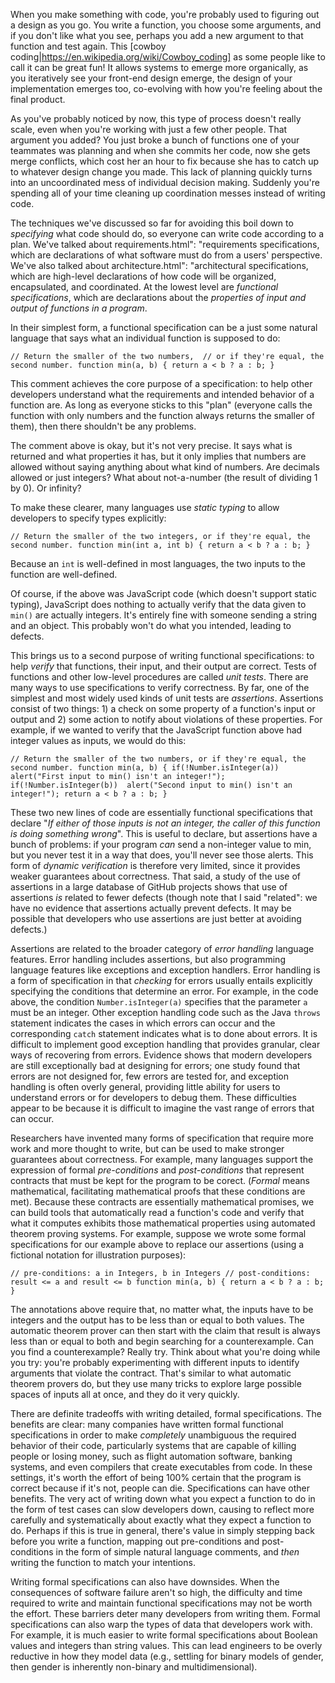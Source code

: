 When you make something with code, you're probably used to figuring out a design as you go. You write a function, you choose some arguments, and if you don't like what you see, perhaps you add a new argument to that function and test again. This [cowboy coding|https://en.wikipedia.org/wiki/Cowboy_coding] as some people like to call it can be great fun! It allows systems to emerge more organically, as you iteratively see your front-end design emerge, the design of your implementation emerges too, co-evolving with how you're feeling about the final product.
		
As you've probably noticed by now, this type of process doesn't really scale, even when you're working with just a few other people. That argument you added? You just broke a bunch of functions one of your teammates was planning and when she commits her code, now she gets merge conflicts, which cost her an hour to fix because she has to catch up to whatever design change you made. This lack of planning quickly turns into an uncoordinated mess of individual decision making. Suddenly you're spending all of your time cleaning up coordination messes instead of writing code.
		
The techniques we've discussed so far for avoiding this boil down to _specifying_ what code should do, so everyone can write code according to a plan. We've talked about requirements.html": "requirements specifications, which are declarations of what software must do from a users' perspective. We've also talked about architecture.html": "architectural specifications, which are high-level declarations of how code will be organized, encapsulated, and coordinated. At the lowest level are *functional specifications*, which are declarations about the _properties of input and output of functions in a program_.

In their simplest form, a functional specification can be a just some natural language that says what an individual function is supposed to do:
		
`
// Return the smaller of the two numbers, 
// or if they're equal, the second number.
function min(a, b) {
  return a < b ? a : b;
}		
`

This comment achieves the core purpose of a specification: to help other developers understand what the requirements and intended behavior of a function are. As long as everyone sticks to this "plan" (everyone calls the function with only numbers and the function always returns the smaller of them), then there shouldn't be any problems.
		
The comment above is okay, but it's not very precise. It says what is returned and what properties it has, but it only implies that numbers are allowed without saying anything about what kind of numbers. Are decimals allowed or just integers? What about not-a-number (the result of dividing 1 by 0). Or infinity?
		
To make these clearer, many languages use *static typing* to allow developers to specify types explicitly:

`
// Return the smaller of the two integers, or if they're equal, the second number.
function min(int a, int b) {
  return a < b ? a : b;
}
`

Because an `int` is well-defined in most languages, the two inputs to the function are well-defined.

Of course, if the above was JavaScript code (which doesn't support static typing), JavaScript does nothing to actually verify that the data given to `min()` are actually integers. It's entirely fine with someone sending a string and an object. This probably won't do what you intended, leading to defects.
		
This brings us to a second purpose of writing functional specifications: to help _verify_ that functions, their input, and their output are correct. Tests of functions and other low-level procedures are called *unit tests*. There are many ways to use specifications to verify correctness. By far, one of the simplest and most widely used kinds of unit tests are *assertions*<clarke06>. Assertions consist of two things: 1) a check on some property of a function's input or output and 2) some action to notify about violations of these properties. For example, if we wanted to verify that the JavaScript function above had integer values as inputs, we would do this:
		
`
// Return the smaller of the two numbers, or if they're equal, the second number.
function min(a, b) {
  if(!Number.isInteger(a)) 
    alert("First input to min() isn't an integer!");
  if(!Number.isInteger(b)) 
    alert("Second input to min() isn't an integer!");
  return a < b ? a : b;
}		
`
		
These two new lines of code are essentially functional specifications that declare "_If either of those inputs is not an integer, the caller of this function is doing something wrong_". This is useful to declare, but assertions have a bunch of problems: if your program _can_ send a non-integer value to min, but you never test it in a way that does, you'll never see those alerts. This form of *dynamic verification* is therefore very limited, since it provides weaker guarantees about correctness. That said, a study of the use of assertions in a large database of GitHub projects shows that use of assertions _is_ related to fewer defects<casalnuovo15-2> (though note that I said "related": we have no evidence that assertions actually prevent defects. It may be possible that developers who use assertions are just better at avoiding defects.)

Assertions are related to the broader category of *error handling* language features. Error handling includes assertions, but also programming language features like exceptions and exception handlers. Error handling is a form of specification in that _checking_ for errors usually entails explicitly specifying the conditions that determine an error. For example, in the code above, the condition `Number.isInteger(a)` specifies that the parameter `a` must be an integer. Other exception handling code such as the Java `throws` statement indicates the cases in which errors can occur and the corresponding `catch` statement indicates what is to done about errors. It is difficult to implement good exception handling that provides granular, clear ways of recovering from errors<chen09>. Evidence shows that modern developers are still exceptionally bad at designing for errors; one study found that errors are not designed for, few errors are tested for, and exception handling is often overly general, providing little ability for users to understand errors or for developers to debug them<ebert15>. These difficulties appear to be because it is difficult to imagine the vast range of errors that can occur<maxion00>.
		
Researchers have invented many forms of specification that require more work and more thought to write, but can be used to make stronger guarantees about correctness<woodcock09>. For example, many languages support the expression of formal *pre-conditions* and *post-conditions* that represent contracts that must be kept for the program to be corect. (*Formal* means mathematical, facilitating mathematical proofs that these conditions are met). Because these contracts are essentially mathematical promises, we can build tools that automatically read a function's code and verify that what it computes exhibits those mathematical properties using automated theorem proving systems. For example, suppose we wrote some formal specifications for our example above to replace our assertions (using a fictional notation for illustration purposes):

`
// pre-conditions: a in Integers, b in Integers
// post-conditions: result <= a and result <= b
function min(a, b) {
  return a < b ? a : b;
}		
`
		
The annotations above require that, no matter what, the inputs have to be integers and the output has to be less than or equal to both values. The automatic theorem prover can then start with the claim that result is always less than or equal to both and begin searching for a counterexample. Can you find a counterexample? Really try. Think about what you're doing while you try: you're probably experimenting with different inputs to identify arguments that violate the contract. That's similar to what automatic theorem provers do, but they use many tricks to explore large possible spaces of inputs all at once, and they do it very quickly.

There are definite tradeoffs with writing detailed, formal specifications. The benefits are clear: many companies have written formal functional specifications in order to make _completely_ unambiguous the required behavior of their code, particularly systems that are capable of killing people or losing money, such as flight automation software, banking systems, and even compilers that create executables from code<woodcock09>. In these settings, it's worth the effort of being 100% certain that the program is correct because if it's not, people can die. Specifications can have other benefits. The very act of writing down what you expect a function to do in the form of test cases can slow developers down, causing to reflect more carefully and systematically about exactly what they expect a function to do<fucci16>. Perhaps if this is true in general, there's value in simply stepping back before you write a function, mapping out pre-conditions and post-conditions in the form of simple natural language comments, and _then_ writing the function to match your intentions.

Writing formal specifications can also have downsides. When the consequences of software failure aren't so high, the difficulty and time required to write and maintain functional specifications may not be worth the effort<petre13>. These barriers deter many developers from writing them<schiller14>. Formal specifications can also warp the types of data that developers work with. For example, it is much easier to write formal specifications about Boolean values and integers than string values. This can lead engineers to be overly reductive in how they model data (e.g., settling for binary models of gender, then gender is inherently non-binary and multidimensional).